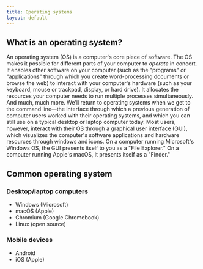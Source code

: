 ```yaml
---
title: Operating systems
layout: default
---
```


## What is an operating system?

An operating system (OS) is a computer's core piece of software. The OS makes it possible for different parts of your computer to *operate* in concert. It enables other software on your computer (such as the "programs" or "applications" through which you create word-processing documents or browse the web) to interact with your computer's hardware (such as your keyboard, mouse or trackpad, display, or hard drive). It allocates the resources your computer needs to run multiple processes simultaneously. And much, much more. We'll return to operating systems when we get to the command line&mdash;the interface through which a previous generation of computer users worked with their operating systems, and which you can still use on a typical desktop or laptop computer today. Most users, however, interact with their OS through a graphical user interface (GUI), which visualizes the computer's software applications and hardware resources through windows and icons. On a computer running Microsoft's Windows OS, the GUI presents itself to you as a "File Explorer." On a computer running Apple's macOS, it presents itself as a "Finder."

## Common operating system

### Desktop/laptop computers

- Windows (Microsoft)
- macOS (Apple)
- Chromium (Google Chromebook)
- Linux (open source)

### Mobile devices

- Android
- iOS (Apple)
                                                                                                                        